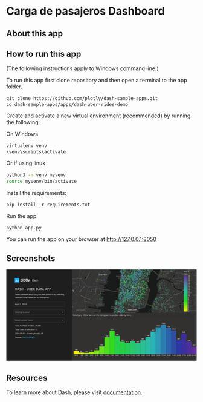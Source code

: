 # Carga de pasajeros Dashboard

## About this app



## How to run this app

(The following instructions apply to Windows command line.)

To run this app first clone repository and then open a terminal to the app folder.

```
git clone https://github.com/plotly/dash-sample-apps.git
cd dash-sample-apps/apps/dash-uber-rides-demo
```

Create and activate a new virtual environment (recommended) by running
the following:

On Windows

```
virtualenv venv 
\venv\scripts\activate
```

Or if using linux

```bash
python3 -m venv myvenv
source myvenv/bin/activate
```

Install the requirements:

```
pip install -r requirements.txt
```
Run the app:

```
python app.py
```
You can run the app on your browser at http://127.0.0.1:8050


## Screenshots

![demo.png](demo.png)

## Resources

To learn more about Dash, please visit [documentation](https://plot.ly/dash).
